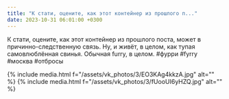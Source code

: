 ```yaml
---
title: "К стати, оцените, как этот контейнер из прошлого п..."
date: 2023-10-31 06:01:00 +0300
---
```


К стати, оцените, как этот контейнер из прошлого поста, может в причинно-следственную связь.
Ну, и живёт, в целом, как тупая самовлюблённая свинья. Обычная furry, в целом.
#фурри #fyrry #москва #отбросы


{% include media.html f="/assets/vk_photos/3/EO3KAg4kkzA.jpg" alt="" %}
{% include media.html f="/assets/vk_photos/3/fUooUI6yHZQ.jpg" alt="" %}
